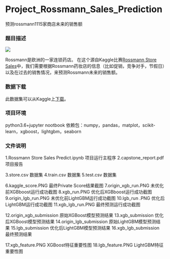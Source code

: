 # Project_Rossmann_Sales_Prediction
预测rossmann1115家商店未来的销售额
### 题目描述

![](./rossmann_banner2.png)

Rossmann是欧洲的一家连锁药店。 在这个源自Kaggle比赛[Rossmann Store Sales](https://www.kaggle.com/c/rossmann-store-sales)中，我们需要根据Rossmann药妆店的信息（比如促销，竞争对手，节假日）以及在过去的销售情况，来预测Rossmann未来的销售额。

### 数据下载 
此数据集可以从Kaggle上[下载](https://www.kaggle.com/c/rossmann-store-sales/data)。

### 项目环境
python3.6+jupyter nootbook
依赖包：numpy，pandas，matplot，scikit-learn，xgboost，lightgbm，seaborn

### 文件说明
1.Rossmann Store Sales Predict.ipynb	项目运行主程序
2.capstone_report.pdf	          	项目报告

3.store.csv				数据集
4.train.csv				数据集
5.test.csv				数据集

6.kaggle_score.PNG			最终Private Score结果截图
7.origin_xgb_run.PNG		未优化前XGBboost运行成功截图
8.xgb_run.PNG			优化后XGBboost运行成功截图
9.origin_lgb_run.PNG		未优化前LightGBM运行成功截图
10.lgb_run	.PNG			优化后LightGBM运行成功截图
11.xgb_lgb_run.PNG			最终预测运行成功截图

12.origin_xgb_submission		原始XGBoost模型预测结果
13.xgb_submission			优化后XGBoost模型预测结果
14.origin_lgb_submission		原始LightGBM模型预测结果
15.lgb_submission			优化后LightGBM模型预测结果
16.xgb_lgb_submission		最终预测结果

17.xgb_feature.PNG			XGBoost特征重要性图
18.lgb_feature.PNG			LightGBM特征重要性图

